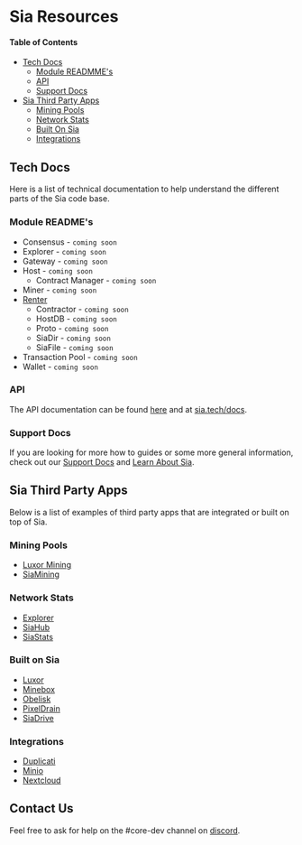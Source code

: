 # Sia Resources

#### Table of Contents
* [Tech Docs](#tech-docs)
    * [Module READMME's](#module-readme's)
    * [API](#api)
    * [Support Docs](#support-docs)
* [Sia Third Party Apps](#sia-third-party-apps)
    * [Mining Pools](#mining-pools)
    * [Network Stats](#network-stats)
    * [Built On Sia](#built-on-sia)
    * [Integrations](#integrations)

## Tech Docs
Here is a list of technical documentation to help understand the different parts of the Sia code base.

### Module README's
* Consensus - `coming soon`
* Explorer - `coming soon`
* Gateway - `coming soon`
* Host - `coming soon`
    * Contract Manager - `coming soon`
* Miner - `coming soon`
* [Renter](../modules/renter/README.md)
    * Contractor - `coming soon`
    * HostDB - `coming soon`
    * Proto - `coming soon`
    * SiaDir - `coming soon`
    * SiaFile - `coming soon`
* Transaction Pool - `coming soon`
* Wallet - `coming soon`

### API
The API documentation can be found [here](api/index.html.md) and at [sia.tech/docs](https://sia.tech/docs).

### Support Docs
If you are looking for more how to guides or some more general information, check out our [Support Docs](https://support.sia.tech) 
and [Learn About Sia](https://sia.tech/learn).

## Sia Third Party Apps
Below is a list of examples of third party apps that are integrated or built on top of Sia.

### Mining Pools
* [Luxor Mining](https://mining.luxor.tech/sia)
* [SiaMining](https://siamining.com/)

### Network Stats
* [Explorer](https://explore.sia.tech)
* [SiaHub](https://siahub.info)
* [SiaStats](https://siastats.info)

### Built on Sia
* [Luxor](https://www.luxor.tech/)
* [Minebox](https://minebox.io)
* [Obelisk](https://obelisk.tech)
* [PixelDrain](https://sia.pixeldrain.com)
* [SiaDrive](https://bitbucket.org/siaextensions/siadrive/src/master/)

### Integrations
* [Duplicati](https://blog.sia.tech/introducing-full-computer-backup-with-sia-through-the-new-duplicati-integration-62dd17cbcfb7)
* [Minio](https://blog.sia.tech/introducing-s3-style-file-sharing-for-sia-through-the-new-minio-integration-bb880af2366a)
* [Nextcloud](https://blog.sia.tech/using-sia-as-a-storage-back-end-for-nextcloud-90eab037959d)

## Contact Us 
Feel free to ask for help on the #core-dev channel on [discord][discord].

[discord]: https://discord.gg/sia